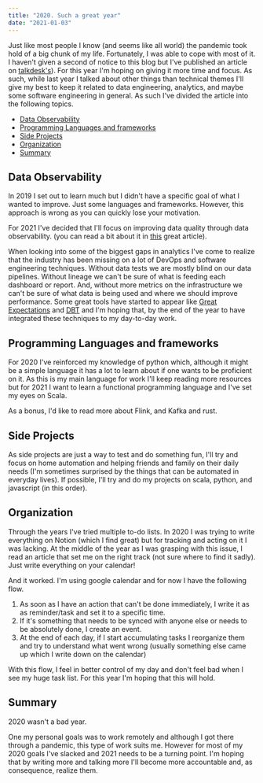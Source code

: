 ```yaml
---
title: "2020. Such a great year"
date: "2021-01-03"
---
```


Just like most people I know (and seems like all world) the pandemic took hold of a big chunk of my life. Fortunately, I was able to cope with most of it. I haven't given a second of notice to this blog but I've published an article on [talkdesk's](https://engineering.talkdesk.com/business-intelligence-a-road-from-staging-to-production-b708a662c668)). For this year I'm hoping on giving it more time and focus. As such, while last year I talked about other things than technical themes I'll give my best to keep it related to data engineering, analytics, and maybe some software engineering in general. As such I've divided the article into the following topics.

- [Data Observability](#data-observability)
- [Programming Languages and frameworks](#programming-languages-and-frameworks)
- [Side Projects](#side-projects)
- [Organization](#organization)
- [Summary](#summary)

## Data Observability

In 2019 I set out to learn much but I didn't have a specific goal of what I wanted to improve. Just some languages and frameworks. However, this approach is wrong as you can quickly lose your motivation.

For 2021 I've decided that I'll focus on improving data quality through data observability. (you can read a bit about it in [this](https://towardsdatascience.com/data-observability-the-next-frontier-of-data-engineering-f780feb874b) great article).

When looking into some of the biggest gaps in analytics I've come to realize that the industry has been missing on a lot of DevOps and software engineering techniques. Without data tests we are mostly blind on our data pipelines. Without lineage we can't be sure of what is feeding each dashboard or report. And, without more metrics on the infrastructure we can't be sure of what data is being used and where we should improve performance. Some great tools have started to appear like [Great Expectations](https://docs.greatexpectations.io/en/latest/intro.html) and [DBT](getdbt.com/) and I'm hoping that, by the end of the year to have integrated these techniques to my day-to-day work.

## Programming Languages and frameworks

For 2020 I've reinforced my knowledge of python which, although it might be a simple language it has a lot to learn about if one wants to be proficient on it. As this is my main language for work I'll keep reading more resources but for 2021 I want to learn a functional programming language and I've set my eyes on Scala.

As a bonus, I'd like to read more about Flink, and Kafka and rust.

## Side Projects

As side projects are just a way to test and do something fun, I'll try and focus on home automation and helping friends and family on their daily needs (I'm sometimes surprised by the things that can be automated in everyday lives). If possible, I'll try and do my projects on scala, python, and javascript (in this order).

## Organization

Through the years I've tried multiple to-do lists. In 2020 I was trying to write everything on Notion (which I find great) but for tracking and acting on it I was lacking. At the middle of the year as I was grasping with this issue, I read an article that set me on the right track (not sure where to find it sadly). Just write everything on your calendar!

And it worked. I'm using google calendar and for now I have the following flow.

1. As soon as I have an action that can't be done immediately, I write it as as reminder/task and set it to a specific time.
2. If it's something that needs to be synced with anyone else or needs to be absolutely done, I  create an event.
3. At the end of each day, if I start accumulating tasks I reorganize them and try to understand what went wrong (usually something else came up which I write down on the calendar)

With this flow, I feel in better control of my day and don't feel bad when I see my huge task list. For this year I'm hoping that this will hold.

## Summary

2020 wasn't a bad year.

One my personal goals was to work remotely and although I got there through a pandemic, this type of work suits me. However for most of my 2020 goals I've slacked and 2021 needs to be a turning point. I'm hoping that by writing more and talking more I'll become more accountable and, as consequence, realize them.
